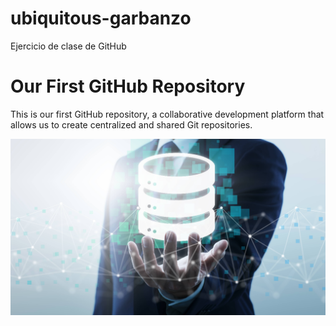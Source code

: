 # ubiquitous-garbanzo
Ejercicio de clase de GitHub
# Our First GitHub Repository

This is our first GitHub repository, a collaborative development platform that allows us to create centralized and shared Git repositories.

![Web Aplication Deployment Logo](images/WAD.png)
